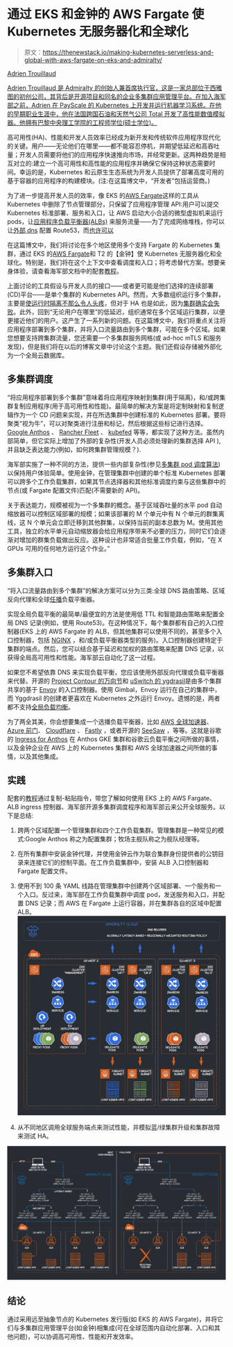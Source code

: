 # 通过 EKS 和金钟的 AWS Fargate 使 Kubernetes 无服务器化和全球化

> 原文：<https://thenewstack.io/making-kubernetes-serverless-and-global-with-aws-fargate-on-eks-and-admiralty/>

[](https://twitter.com/adrienjt)

[Adrien Trouillaud](https://twitter.com/adrienjt)

[Adrien Trouillaud 是 Admiralty 的创始人兼首席执行官，这是一家总部位于西雅图的初创公司，其背后是开源项目和同名的企业多集群应用管理平台。在加入海军部之前，Adrien 在 PayScale 的 Kubernetes 上开发并运行机器学习系统。在他的早期职业生涯中，他在法国跨国石油和天然气公司 Total 开发了高性能数值模拟器。他拥有巴黎中央理工学院的工程师学位(硕士学位)。](https://twitter.com/adrienjt)

[](https://twitter.com/adrienjt)[](https://twitter.com/adrienjt)

高可用性(HA)、性能和开发人员效率已经成为新开发和传统软件应用程序现代化的关键。用户——无论他们在哪里——都不能容忍停机，并期望低延迟和高吞吐量；开发人员需要将他们的应用程序快速推向市场，并经常更新。这两种趋势是相互对立的:建立一个高可用性和高性能的应用程序并确保它保持这种状态需要时间。幸运的是，Kubernetes 和云原生生态系统为开发人员提供了部署高度可用的基于容器的应用程序的构建模块。(注:在这篇博文中，“开发者”包括运营商。)

为了进一步提高开发人员的效率，像 EKS 的[AWS Fargate](https://docs.aws.amazon.com/eks/latest/userguide/fargate.html)这样的工具从 Kubernetes 中删除了节点管理部分，只保留了应用程序管理 API:用户可以提交 Kubernetes 标准部署、服务和入口，让 AWS 启动大小合适的微型虚拟机来运行 pods，让[应用程序负载平衡器(ALBs)](https://docs.aws.amazon.com/eks/latest/userguide/alb-ingress.html) 来服务流量——为了完成网络堆栈，你可以让[外部 dns](https://github.com/kubernetes-sigs/external-dns/blob/master/docs/tutorials/aws.md) 配置 Route53，而[也许可以](https://github.com/aws/containers-roadmap/issues/904)

在这篇博文中，我们将讨论在多个地区使用多个支持 Fargate 的 Kubernetes 集群，通过 EKS 的[AWS Fargate](https://docs.aws.amazon.com/eks/latest/userguide/fargate.html)和 T2 的【金钟】使 Kubernetes 无服务器化和全球化。特别是，我们将在这个上下文中查看调度和入口；将考虑替代方案。想要亲身体验，请查看海军部文档中的配套[教程](https://admiralty.io/docs/tutorials/fargate)。

上面讨论的工具假设与开发人员的接口——或者更可能是他们选择的连续部署(CD)平台——是单个集群的 Kubernetes API。然而，大多数组织运行多个集群，主要是[使运行时隔离不那么令人头疼](https://aws.amazon.com/blogs/containers/multi-tenant-design-considerations-for-amazon-eks-clusters/)，但对于 HA 也是如此，因为[集群确实会失败](https://k8s.af/)。此外，回到“无论用户在哪里”的低延迟，组织通常在多个区域运行集群，以便更接近他们的用户。这产生了一系列新的问题。在这篇博文中，我们将重点关注将应用程序部署到多个集群，并将入口流量路由到多个集群，可能在多个区域。如果您想要支持跨集群流量，您还需要一个多集群服务网格(或 ad-hoc mTLS 和服务发现)，但是我们将在以后的博客文章中讨论这个主题。我们还假设存储被外部化为一个全局云数据库。

## 多集群调度

“将应用程序部署到多个集群”意味着将应用程序映射到集群(用于隔离)，和/或跨集群复制应用程序(用于高可用性和性能)。最简单的解决方案是将定制映射和复制逻辑作为一个 CD 问题来实现，并在所选集群中创建标准的 Kubernetes 部署。要将聚类“视为牛”，可以对聚类进行注册和标记，然后根据这些标记进行选择。 [Google Anthos](https://cloud.google.com/anthos/multicluster-management) 、 [Rancher Fleet](https://fleet.rancher.io/) 、 [kubefed](https://github.com/kubernetes-sigs/kubefed) 等等，都实现了这种方法。虽然内部简单，但它实际上增加了外部的复杂性(开发人员必须处理新的集群选择 API ),并且缺乏表达能力(例如，如何跨集群管理规模？).

海军部实施了一种不同的方法，提供一些内部复杂性(参见[多集群 pod 调度算法](https://admiralty.io/docs/concepts/scheduling))以保持用户体验简单。使用金钟，在管理集群中创建的单个标准 Kubernetes 部署可以跨多个工作负载集群，如果其节点选择器和其他标准调度约束与这些集群中的节点(或 Fargate 配置文件)匹配(不需要新的 API)。

关于表达能力，规模被视为一个多集群的概念。基于区域吞吐量的水平 pod 自动缩放器可以控制区域部署的规模；如果该部署的 M 个单元中有 N 个单元的群集离线，这 N 个单元会立即迁移到其他群集，以保持当前的副本总数为 M。使用其他工具，独立的水平单元自动缩放器会给应用程序带来不必要的压力，同时它们会逐渐对增加的群集负载做出反应。这种设计也非常适合批量工作负载，例如，“在 X GPUs 可用的任何地方运行这个作业。”

## 多集群入口

“将入口流量路由到多个集群”的解决方案可以分为三类:全球 DNS 路由策略、区域反向代理和全球[任播](https://en.wikipedia.org/wiki/Anycast)负载平衡器。

实现全局负载平衡的最简单/最便宜的方法是使用低 TTL 和智能路由策略来配置全局 DNS 记录(例如，使用 Route53)。在这种情况下，每个集群都有自己的入口控制器(EKS 上的 AWS Fargate 的 ALB，但其他集群可以使用不同的，甚至多个入口控制器，包括 [NGINX](https://kubernetes.github.io/ingress-nginx/) ，和/或负载平衡器类型的服务)。入口控制器创建特定于集群的端点。然后，您可以结合基于延迟和加权的路由策略来配置 DNS 记录，以获得全局高可用性和性能。海军部云自动化了这一过程。

如果您不希望依靠 DNS 来实现负载平衡，您应该使用外部反向代理或负载平衡器来代替。开源的 [Project Contour 的万向节](https://github.com/projectcontour/gimbal)和 [uSwitch 的 ygdrasil](https://github.com/uswitch/yggdrasil)是由多个集群共享的基于 [Envoy](https://www.envoyproxy.io/) 的入口控制器。使用 Gimbal，Envoy 运行在自己的集群中，而 Yggdrasil 的创建者更喜欢在 Kubernetes 之外运行 Envoy。遗憾的是，两者都不支持[全局负载均衡](https://www.envoyproxy.io/docs/envoy/latest/intro/arch_overview/upstream/load_balancing/overview%23global-load-balancing)。

为了两全其美，你会想要集成一个选播负载平衡器，比如 [AWS 全球加速器](https://aws.amazon.com/global-accelerator/)、 [Azure 前门](https://azure.microsoft.com/en-us/services/frontdoor/)、 [Cloudflare](https://www.cloudflare.com/load-balancing/) 、 [Fastly](https://www.fastly.com/products/load-balancing) ，或者开源的 [SeeSaw](https://github.com/google/seesaw) ，等等。这就是谷歌的 [Ingress for Anthos](https://cloud.google.com/kubernetes-engine/docs/concepts/ingress-for-anthos) 在 Anthos GKE 集群和谷歌云负载平衡之间所做的事情，以及金钟企业在 AWS 上的 Kubernetes 集群和 AWS 全球加速器之间所做的事情，以及其他集成。

## 实践

配套的[教程](https://admiralty.io/docs/tutorials/fargate)通过复制-粘贴指令，带您了解如何使用 EKS 上的 AWS Fargate、ALB ingress 控制器、海军部开源多集群调度程序和海军部云来公开全球服务。以下是总结:

1.  跨两个区域配置一个管理集群和四个工作负载集群。管理集群是一种常见的模式:Google Anthos 称之为配置集群；牧场主舰队称之为舰队经理等。
2.  在所有集群中安装金钟代理，并使用金钟云作为联合集群身份提供者的公钥目录来连接它们的控制平面。在工作负载集群中，安装 ALB 入口控制器和 Fargate 配置文件。
    
3.  使用不到 100 条 YAML 线路在管理集群中创建两个区域部署、一个服务和一个入口。反过来，海军部在工作负载集群中调度 pod，发送服务和入口，并配置 DNS 记录；而 AWS 在 Fargate 上运行容器，并在集群各自的区域中配置 ALB。
    ![](img/e55b470f7d4f396f5d37d6cc12ac2bb4.png)
4.  从不同地区调用全球服务端点来测试性能，并模拟蓝/绿集群升级和集群故障来测试 HA。

![](img/ae86073fcebd3eec62933fb93bd06a83.png)

## 结论

通过采用远至抽象节点的 Kubernetes 发行版(如 EKS 的 AWS Fargate)，并将它们与多集群应用管理平台(如金钟)相集成(可在全球范围内自动化部署、入口和其他问题)，可以协调高可用性、性能和开发效率。

<svg xmlns:xlink="http://www.w3.org/1999/xlink" viewBox="0 0 68 31" version="1.1"><title>Group</title> <desc>Created with Sketch.</desc></svg>